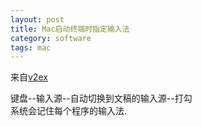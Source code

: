 ```yaml
---
layout: post
title: Mac启动终端时指定输入法
category: software
tags: mac
---
```



来自[v2ex](http://www.v2ex.com/t/171339)

键盘--输入源--自动切换到文稿的输入源--打勾  
系统会记住每个程序的输入法.